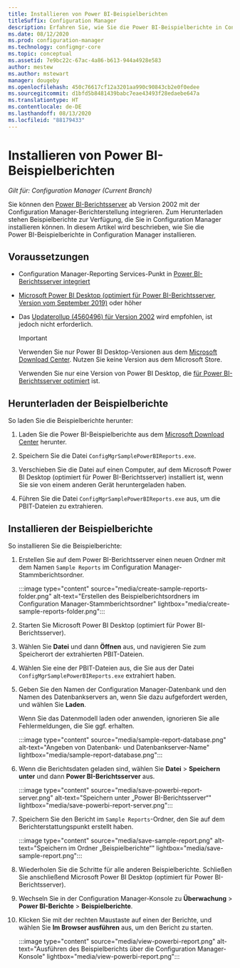 ```yaml
---
title: Installieren von Power BI-Beispielberichten
titleSuffix: Configuration Manager
description: Erfahren Sie, wie Sie die Power BI-Beispielberichte in Configuration Manager installieren
ms.date: 08/12/2020
ms.prod: configuration-manager
ms.technology: configmgr-core
ms.topic: conceptual
ms.assetid: 7e9bc22c-67ac-4a86-b613-944a4928e583
author: mestew
ms.author: mstewart
manager: dougeby
ms.openlocfilehash: 450c76617cf12a3201aa990c90843cb2e0f0edee
ms.sourcegitcommit: d1bfd5b8481439babc7eae43493f28edaebe647a
ms.translationtype: HT
ms.contentlocale: de-DE
ms.lasthandoff: 08/13/2020
ms.locfileid: "88179433"
---
```

# <a name="install-power-bi-sample-reports"></a>Installieren von Power BI-Beispielberichten
<!--5679791-->
*Gilt für: Configuration Manager (Current Branch)*

Sie können den [Power BI-Berichtsserver](https://docs.microsoft.com/power-bi/report-server/get-started) ab Version 2002 mit der Configuration Manager-Berichterstellung integrieren. Zum Herunterladen stehen Beispielberichte zur Verfügung, die Sie in Configuration Manager installieren können. In diesem Artikel wird beschrieben, wie Sie die Power BI-Beispielberichte in Configuration Manager installieren.

## <a name="prerequisites"></a>Voraussetzungen

- Configuration Manager-Reporting Services-Punkt in [Power BI-Berichtsserver integriert](powerbi-report-server.md)

- [Microsoft Power BI Desktop (optimiert für Power BI-Berichtsserver, Version vom September 2019)](https://www.microsoft.com/download/details.aspx?id=57271) oder höher

- Das [Updaterollup (4560496) für Version 2002](https://support.microsoft.com/help/4560496) wird empfohlen, ist jedoch nicht erforderlich.

    > [!IMPORTANT]
    > Verwenden Sie nur Power BI Desktop-Versionen aus dem [Microsoft Download Center](https://www.microsoft.com/download/). Nutzen Sie keine Version aus dem Microsoft Store.
    >
    > Verwenden Sie nur eine Version von Power BI Desktop, die [für Power BI-Berichtsserver optimiert](https://docs.microsoft.com/power-bi/report-server/install-powerbi-desktop) ist.

## <a name="download-the-sample-reports"></a>Herunterladen der Beispielberichte

So laden Sie die Beispielberichte herunter:

1. Laden Sie die Power BI-Beispielberichte aus dem [Microsoft Download Center](https://www.microsoft.com/download/details.aspx?id=101452) herunter.

1. Speichern Sie die Datei `ConfigMgrSamplePowerBIReports.exe`.

1. Verschieben Sie die Datei auf einen Computer, auf dem Microsoft Power BI Desktop (optimiert für Power BI-Berichtsserver) installiert ist, wenn Sie sie von einem anderen Gerät heruntergeladen haben.

1. Führen Sie die Datei `ConfigMgrSamplePowerBIReports.exe` aus, um die PBIT-Dateien zu extrahieren.

## <a name="install-the-sample-reports"></a>Installieren der Beispielberichte

So installieren Sie die Beispielberichte:

1. Erstellen Sie auf dem Power BI-Berichtsserver einen neuen Ordner mit dem Namen `Sample Reports` im Configuration Manager-Stammberichtsordner.

    :::image type="content" source="media/create-sample-reports-folder.png" alt-text="Erstellen des Beispielberichtsordners im Configuration Manager-Stammberichtsordner" lightbox="media/create-sample-reports-folder.png":::

1. Starten Sie Microsoft Power BI Desktop (optimiert für Power BI-Berichtsserver).

1. Wählen Sie **Datei** und dann **Öffnen** aus, und navigieren Sie zum Speicherort der extrahierten PBIT-Dateien.

1. Wählen Sie eine der PBIT-Dateien aus, die Sie aus der Datei `ConfigMgrSamplePowerBIReports.exe` extrahiert haben.

1. Geben Sie den Namen der Configuration Manager-Datenbank und den Namen des Datenbankservers an, wenn Sie dazu aufgefordert werden, und wählen Sie **Laden**.

    Wenn Sie das Datenmodell laden oder anwenden, ignorieren Sie alle Fehlermeldungen, die Sie ggf. erhalten.

    :::image type="content" source="media/sample-report-database.png" alt-text="Angeben von Datenbank- und Datenbankserver-Name" lightbox="media/sample-report-database.png":::

1. Wenn die Berichtsdaten geladen sind, wählen Sie **Datei** > **Speichern unter** und dann **Power BI-Berichtsserver** aus.

    :::image type="content" source="media/save-powerbi-report-server.png" alt-text="Speichern unter „Power BI-Berichtsserver“" lightbox="media/save-powerbi-report-server.png":::

1. Speichern Sie den Bericht im `Sample Reports`-Ordner, den Sie auf dem Berichterstattungspunkt erstellt haben.

    :::image type="content" source="media/save-sample-report.png" alt-text="Speichern im Ordner „Beispielberichte“" lightbox="media/save-sample-report.png":::

1. Wiederholen Sie die Schritte für alle anderen Beispielberichte. Schließen Sie anschließend Microsoft Power BI Desktop (optimiert für Power BI-Berichtsserver).

1. Wechseln Sie in der Configuration Manager-Konsole zu **Überwachung** > **Power BI-Berichte** > **Beispielberichte**.

1. Klicken Sie mit der rechten Maustaste auf einen der Berichte, und wählen Sie **Im Browser ausführen** aus, um den Bericht zu starten.

    :::image type="content" source="media/view-powerbi-report.png" alt-text="Ausführen des Beispielberichts über die Configuration Manager-Konsole" lightbox="media/view-powerbi-report.png":::
